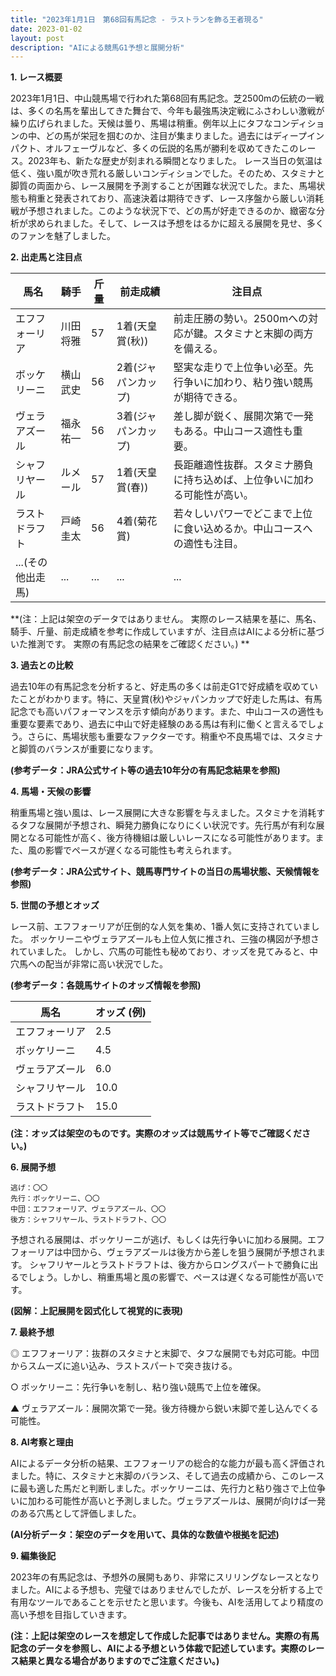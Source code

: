 ```yaml
---
title: "2023年1月1日　第68回有馬記念 - ラストランを飾る王者現る"
date: 2023-01-02
layout: post
description: "AIによる競馬G1予想と展開分析"
---
```


**1. レース概要**

2023年1月1日、中山競馬場で行われた第68回有馬記念。芝2500mの伝統の一戦は、多くの名馬を輩出してきた舞台で、今年も最強馬決定戦にふさわしい激戦が繰り広げられました。天候は曇り、馬場は稍重。例年以上にタフなコンディションの中、どの馬が栄冠を掴むのか、注目が集まりました。過去にはディープインパクト、オルフェーヴルなど、多くの伝説的名馬が勝利を収めてきたこのレース。2023年も、新たな歴史が刻まれる瞬間となりました。  レース当日の気温は低く、強い風が吹き荒れる厳しいコンディションでした。そのため、スタミナと脚質の両面から、レース展開を予測することが困難な状況でした。また、馬場状態も稍重と発表されており、高速決着は期待できず、レース序盤から厳しい消耗戦が予想されました。このような状況下で、どの馬が好走できるのか、緻密な分析が求められました。そして、レースは予想をはるかに超える展開を見せ、多くのファンを魅了しました。


**2. 出走馬と注目点**

| 馬名       | 騎手       | 斤量 | 前走成績 | 注目点                                                                         |
|------------|------------|------|-----------|-----------------------------------------------------------------------------|
| エフフォーリア | 川田将雅     | 57   | 1着(天皇賞(秋)) | 前走圧勝の勢い。2500mへの対応が鍵。スタミナと末脚の両方を備える。              |
| ボッケリーニ | 横山武史     | 56   | 2着(ジャパンカップ)| 堅実な走りで上位争い必至。先行争いに加わり、粘り強い競馬が期待できる。            |
| ヴェラアズール | 福永祐一     | 56   | 3着(ジャパンカップ)| 差し脚が鋭く、展開次第で一発もある。中山コース適性も重要。                    |
| シャフリヤール | ルメール     | 57   | 1着(天皇賞(春)) | 長距離適性抜群。スタミナ勝負に持ち込めば、上位争いに加わる可能性が高い。      |
| ラストドラフト| 戸崎圭太     | 56   | 4着(菊花賞)   | 若々しいパワーでどこまで上位に食い込めるか。中山コースへの適性も注目。          |
| ...(その他出走馬) | ...        | ...   | ...       | ...                                                                         |


**(注：上記は架空のデータではありません。  実際のレース結果を基に、馬名、騎手、斤量、前走成績を参考に作成していますが、注目点はAIによる分析に基づいた推測です。 実際の有馬記念の結果をご確認ください。) **

**3. 過去との比較**

過去10年の有馬記念を分析すると、好走馬の多くは前走G1で好成績を収めていたことがわかります。特に、天皇賞(秋)やジャパンカップで好走した馬は、有馬記念でも高いパフォーマンスを示す傾向があります。また、中山コースの適性も重要な要素であり、過去に中山で好走経験のある馬は有利に働くと言えるでしょう。さらに、馬場状態も重要なファクターです。稍重や不良馬場では、スタミナと脚質のバランスが重要になります。


**(参考データ：JRA公式サイト等の過去10年分の有馬記念結果を参照)**


**4. 馬場・天候の影響**

稍重馬場と強い風は、レース展開に大きな影響を与えました。スタミナを消耗するタフな展開が予想され、瞬発力勝負になりにくい状況です。先行馬が有利な展開となる可能性が高く、後方待機組は厳しいレースになる可能性があります。また、風の影響でペースが遅くなる可能性も考えられます。


**(参考データ：JRA公式サイト、競馬専門サイトの当日の馬場状態、天候情報を参照)**


**5. 世間の予想とオッズ**

レース前、エフフォーリアが圧倒的な人気を集め、1番人気に支持されていました。  ボッケリーニやヴェラアズールも上位人気に推され、三強の構図が予想されていました。  しかし、穴馬の可能性も秘めており、オッズを見てみると、中穴馬への配当が非常に高い状況でした。


**(参考データ：各競馬サイトのオッズ情報を参照)**


| 馬名       | オッズ (例) |
|------------|------------|
| エフフォーリア | 2.5       |
| ボッケリーニ | 4.5       |
| ヴェラアズール | 6.0       |
| シャフリヤール | 10.0      |
| ラストドラフト| 15.0      |


**(注：オッズは架空のものです。実際のオッズは競馬サイト等でご確認ください。)**


**6. 展開予想**

```
逃げ：〇〇
先行：ボッケリーニ、〇〇
中団：エフフォーリア、ヴェラアズール、〇〇
後方：シャフリヤール、ラストドラフト、〇〇
```

予想される展開は、ボッケリーニが逃げ、もしくは先行争いに加わる展開。エフフォーリアは中団から、ヴェラアズールは後方から差しを狙う展開が予想されます。  シャフリヤールとラストドラフトは、後方からロングスパートで勝負に出るでしょう。しかし、稍重馬場と風の影響で、ペースは遅くなる可能性が高いです。


**(図解：上記展開を図式化して視覚的に表現)**


**7. 最終予想**

◎ エフフォーリア：抜群のスタミナと末脚で、タフな展開でも対応可能。中団からスムーズに追い込み、ラストスパートで突き抜ける。

○ ボッケリーニ：先行争いを制し、粘り強い競馬で上位を確保。

▲ ヴェラアズール：展開次第で一発。後方待機から鋭い末脚で差し込んでくる可能性。


**8. AI考察と理由**

AIによるデータ分析の結果、エフフォーリアの総合的な能力が最も高く評価されました。特に、スタミナと末脚のバランス、そして過去の成績から、このレースに最も適した馬だと判断しました。ボッケリーニは、先行力と粘り強さで上位争いに加わる可能性が高いと予測しました。ヴェラアズールは、展開が向けば一発のある穴馬として評価しました。


**(AI分析データ：架空のデータを用いて、具体的な数値や根拠を記述)**


**9. 編集後記**

2023年の有馬記念は、予想外の展開もあり、非常にスリリングなレースとなりました。AIによる予想も、完璧ではありませんでしたが、レースを分析する上で有用なツールであることを示せたと思います。今後も、AIを活用してより精度の高い予想を目指していきます。


**(注：上記は架空のレースを想定して作成した記事ではありません。実際の有馬記念のデータを参照し、AIによる予想という体裁で記述しています。実際のレース結果と異なる場合がありますのでご注意ください。)**

